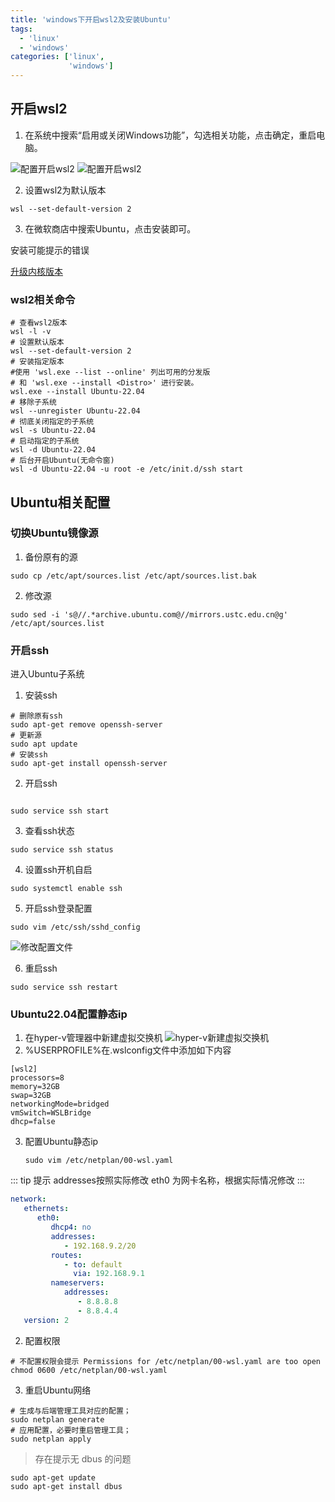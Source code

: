 ```yaml
---
title: 'windows下开启wsl2及安装Ubuntu'
tags:
  - 'linux'
  - 'windows'
categories: ['linux',
             'windows']
---
```


## 开启wsl2
1. 在系统中搜索“启用或关闭Windows功能”，勾选相关功能，点击确定，重启电脑。

![配置开启wsl2](./assets/2564dffb6c9b4fbabb13fa1d216094b8.png)
![配置开启wsl2](./assets/9344f62c952541528098aa362f063c12.png)

2. 设置wsl2为默认版本
```shell
wsl --set-default-version 2
```

3. 在微软商店中搜索Ubuntu，点击安装即可。

安装可能提示的错误

[升级内核版本](https://wslstorestorage.blob.core.windows.net/wslblob/wsl_update_x64.msi)

### wsl2相关命令
```shell
# 查看wsl2版本
wsl -l -v
# 设置默认版本
wsl --set-default-version 2
# 安装指定版本
#使用 'wsl.exe --list --online' 列出可用的分发版
# 和 'wsl.exe --install <Distro>' 进行安装。
wsl.exe --install Ubuntu-22.04
# 移除子系统
wsl --unregister Ubuntu-22.04
# 彻底关闭指定的子系统
wsl -s Ubuntu-22.04
# 启动指定的子系统
wsl -d Ubuntu-22.04
# 后台开启Ubuntu(无命令窗)
wsl -d Ubuntu-22.04 -u root -e /etc/init.d/ssh start
```

## Ubuntu相关配置
### 切换Ubuntu镜像源
1. 备份原有的源
```shell
sudo cp /etc/apt/sources.list /etc/apt/sources.list.bak
```
2. 修改源
```shell
sudo sed -i 's@//.*archive.ubuntu.com@//mirrors.ustc.edu.cn@g' /etc/apt/sources.list
```


### 开启ssh
进入Ubuntu子系统
1. 安装ssh
```shell
# 删除原有ssh
sudo apt-get remove openssh-server
# 更新源
sudo apt update
# 安装ssh
sudo apt-get install openssh-server
```
2. 开启ssh
```shell

sudo service ssh start
```

3. 查看ssh状态
```shell
sudo service ssh status
```

4. 设置ssh开机自启
```shell
sudo systemctl enable ssh
```
5. 开启ssh登录配置
```shell
sudo vim /etc/ssh/sshd_config
```
![修改配置文件](./assets/9f55eafc19f446309fc50fac4a58d808.png)

6. 重启ssh
```shell
sudo service ssh restart
```

### Ubuntu22.04配置静态ip
1. 在hyper-v管理器中新建虚拟交换机
![hyper-v新建虚拟交换机](./assets/1712563646869.png)
2. %USERPROFILE%在.wslconfig文件中添加如下内容
```shell
[wsl2]
processors=8
memory=32GB
swap=32GB
networkingMode=bridged
vmSwitch=WSLBridge
dhcp=false

```
3. 配置Ubuntu静态ip

    ```shell
    sudo vim /etc/netplan/00-wsl.yaml
    ```

::: tip 提示
addresses按照实际修改
eth0 为网卡名称，根据实际情况修改
:::
```yaml
network:
   ethernets:
      eth0:
         dhcp4: no
         addresses:
            - 192.168.9.2/20
         routes:
            - to: default
              via: 192.168.9.1
         nameservers:
            addresses:
               - 8.8.8.8
               - 8.8.4.4
   version: 2

```

2. 配置权限
```shell
# 不配置权限会提示 Permissions for /etc/netplan/00-wsl.yaml are too open
chmod 0600 /etc/netplan/00-wsl.yaml 
```

3. 重启Ubuntu网络
```shell
# 生成与后端管理工具对应的配置；
sudo netplan generate 
# 应用配置，必要时重启管理工具；
sudo netplan apply 
```
> 存在提示无 dbus 的问题
```shell
sudo apt-get update
sudo apt-get install dbus
```

